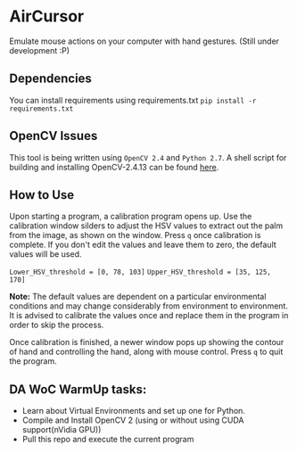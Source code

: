 # AirCursor
Emulate mouse actions on your computer with hand gestures. (Still under development :P)

## Dependencies
You can install requirements using requirements.txt 
`pip install -r requirements.txt`

## OpenCV Issues
This tool is being written using `OpenCV 2.4` and `Python 2.7`.
A shell script for building and installing OpenCV-2.4.13 can be found [here](https://gist.github.com/krishh-konar/72f6830c65c6bc5692b7a49fa156c11e).

## How to Use
Upon starting a program, a calibration program opens up. Use the calibration window silders to adjust the HSV values to extract out the palm from the image, as shown on the window. Press `q` once calibration is complete. If you don't edit the values and leave them to zero, the default values will be used.

`Lower_HSV_threshold = [0, 78, 103]`
`Upper_HSV_threshold = [35, 125, 170]`

**Note:** The default values are dependent on a particular environmental conditions and may change considerably from environment to environment. It is advised to calibrate the values once and replace them in the program in order to skip the process.

Once calibration is finished, a newer window pops up showing the contour of hand and controlling the hand, along with mouse control. Press `q` to quit the program. 


## DA WoC WarmUp tasks:

* Learn about Virtual Environments and set up one for Python.
* Compile and Install OpenCV 2 (using or without using CUDA support(nVidia GPU))
* Pull this repo and execute the current program
